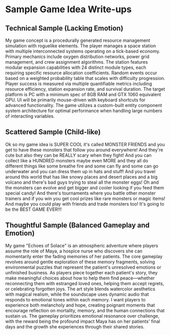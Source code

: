 # Sample Game Idea Write-ups

## Technical Sample (Lacking Emotion)

My game concept is a procedurally generated resource management simulation with roguelike elements. The player manages a space station with multiple interconnected systems operating on a tick-based economy. Primary mechanics include oxygen distribution networks, power grid management, and crew assignment algorithms. The station features modular expansion capabilities with 24 distinct module types, each requiring specific resource allocation coefficients. Random events occur based on a weighted probability table that scales with difficulty progression. Player success is measured via multiple quantifiable metrics including resource efficiency, station expansion rate, and survival duration. The target platform is PC with a minimum spec of 8GB RAM and GTX 1060 equivalent GPU. UI will be primarily mouse-driven with keyboard shortcuts for advanced functionality. The game utilizes a custom-built entity component system architecture for optimal performance when handling large numbers of interacting variables.

## Scattered Sample (Child-like)

Ok so my game idea is SUPER COOL it's called MONSTER FRIENDS and you get to have these monsters that follow you around everywhere! And they're cute but also they can be REALLY scary when they fight! And you can collect like a HUNDRED monsters maybe even MORE and they all do different things like some breathe fire and some can fly and some can go underwater and you can dress them up in hats and stuff! And you travel around this world that has like snowy places and desert places and a big volcano and there's bad guys trying to steal all the monster eggs! Oh and the monsters can evolve and get bigger and cooler looking if you feed them special candy! And there's tournaments where you battle other monster trainers and if you win you get cool prizes like rare monsters or magic items! And maybe you could play with friends and trade monsters too! It's going to be the BEST GAME EVER!!!

## Thoughtful Sample (Balanced Gameplay and Emotion)

My game "Echoes of Solace" is an atmospheric adventure where players assume the role of Maya, a hospice nurse who discovers she can momentarily enter the fading memories of her patients. The core gameplay revolves around gentle exploration of these memory fragments, solving environmental puzzles that represent the patient's unresolved emotions or unfinished business. As players piece together each patient's story, they make meaningful choices about how to help them find peace—whether reconnecting them with estranged loved ones, helping them accept regrets, or celebrating forgotten joys. The art style blends watercolor aesthetics with magical realism, while the soundscape uses dynamic audio that responds to emotional tones within each memory. I want players to experience both melancholy and hope, creating poignant moments that encourage reflection on mortality, memory, and the human connections that sustain us. The gameplay prioritizes emotional resonance over challenge, with the reward being the profound impact Maya has on her patients' final days and the growth she experiences through their shared stories.
